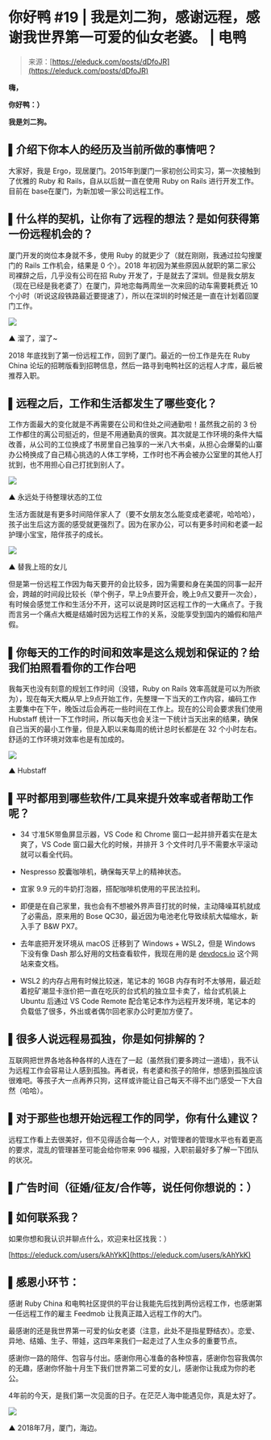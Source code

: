 <!--yml
category: 访谈
date: 2022-06-28 10:38:17
-->

# 你好鸭 #19 | 我是刘二狗，感谢远程，感谢我世界第一可爱的仙女老婆。 | 电鸭

> 来源：[https://eleduck.com/posts/dDfoJR](https://eleduck.com/posts/dDfoJR)

**嗨，**

**你好鸭：）**

**我是刘二狗。**

## ▌介绍下你本人的经历及当前所做的事情吧？

大家好，我是 Ergo，现居厦门。2015年到厦门一家初创公司实习，第一次接触到了优雅的 Ruby 和 Rails，自从以后就一直在使用 Ruby on Rails 进行开发工作。目前在 base在厦门，为新加坡一家公司远程工作。

## ▌什么样的契机，让你有了远程的想法？是如何获得第一份远程机会的？

厦门开发的岗位本身就不多，使用 Ruby 的就更少了（就在刚刚，我通过拉勾搜厦门的 Rails 工作机会，结果是 0 个）。2018 年初因为某些原因从就职的第二家公司裸辞之后，几乎没有公司在招 Ruby 开发了，于是就去了深圳。但是我女朋友（现在已经是我老婆了）在厦门，异地恋每两周坐一次来回的动车需要耗费近 10 个小时（听说这段铁路最近要提速了），所以在深圳的时候还是一直在计划着回厦门工作。

[![](img/94737d62a676eedb0babe3febace5299.png)](https://duckfiles.oss-cn-qingdao.aliyuncs.com/eleduck/image/a53e5039-38b9-4de1-a0dc-724ad7a19b60.png)

▲ 溜了，溜了~

2018 年底找到了第一份远程工作，回到了厦门。最近的一份工作是先在 Ruby China 论坛的招聘版看到招聘信息，然后一路寻到电鸭社区的远程人才库，最后被推荐入职。

## ▌远程之后，工作和生活都发生了哪些变化？

工作方面最大的变化就是不再需要在公司和住处之间通勤啦！虽然我之前的 3 份工作都住的离公司挺近的，但是不用通勤真的很爽。其次就是工作环境的条件大幅改善，从公司的工位换成了书房里自己独享的一米八大书桌，从担心会爆菊的山寨办公椅换成了自己精心挑选的人体工学椅，工作时也不再会被办公室里的其他人打扰到，也不用担心自己打扰到别人了。

[![](img/bfd9af6c4e43f28635ba55efe77ccea7.png)](https://duckfiles.oss-cn-qingdao.aliyuncs.com/eleduck/image/d63a256f-c3cc-4377-b0a7-73744a0460c6.png)

▲ 永远处于待整理状态的工位

生活方面就是有更多时间陪伴家人了（要不女朋友怎么能变成老婆呢，哈哈哈），孩子出生后这方面的感受就更强烈了。因为在家办公，可以有更多时间和老婆一起护理小宝宝，陪伴孩子的成长。

[![](img/4d5992e1b52a7ab7d0217ded584c9b3d.png)](https://duckfiles.oss-cn-qingdao.aliyuncs.com/eleduck/image/0e1b125a-8614-4846-b243-b27e92b83100.png)

▲ 替我上班的女儿

但是第一份远程工作因为每天要开的会比较多，因为需要和身在美国的同事一起开会，跨越的时间段比较长（举个例子，早上9点要开会，晚上9点又要开一次会），有时候会感觉工作和生活分不开，这可以说是跨时区远程工作的一大痛点了。于我而言另一个痛点大概是结婚时因为远程工作的关系，没能享受到国内的婚假和陪产假。

## ▌你每天的工作的时间和效率是这么规划和保证的？给我们拍照看看你的工作台吧

我每天也没有刻意的规划工作时间（没错，Ruby on Rails 效率高就是可以为所欲为），现在每天大概从早上9点开始工作，先整理一下当天的工作内容，编码工作主要集中在下午，晚饭过后会再花一些时间在工作上。现在的公司会要求我们使用 Hubstaff 统计一下工作时间，所以每天也会关注一下统计当天出来的结果，确保自己当天的最小工作量，但是入职以来每周的统计总时长都是在 32 个小时左右。舒适的工作环境对效率也是有加成的。

[![](img/82554f2ac5ef8d6aa89e5341912b7391.png)](https://duckfiles.oss-cn-qingdao.aliyuncs.com/eleduck/image/2f6e52e6-3c69-4720-9853-eca9e679b109.png)

▲ Hubstaff

## ▌平时都用到哪些软件/工具来提升效率或者帮助工作呢？

*   34 寸准5K带鱼屏显示器，VS Code 和 Chrome 窗口一起并排开着实在是太爽了，VS Code 窗口最大化的时候，并排开 3 个文件时几乎不需要水平滚动就可以看全代码。

*   Nespresso 胶囊咖啡机，确保每天早上的精神状态。

*   宜家 9.9 元的牛奶打泡器，搭配咖啡机使用的平民法拉利。

*   即便是在自己家里，我也会有不想被外界声音打扰的时候，主动降噪耳机就成了必需品，原来用的 Bose QC30，最近因为电池老化导致续航大幅缩水，新入手了 B&W PX7。

*   去年底把开发环境从 macOS 迁移到了 Windows + WSL2，但是 Windows 下没有像 Dash 那么好用的文档查看软件，我现在用的是 [devdocs.io](http://devdocs.io) 这个网站来查文档。

*   WSL2 的内存占用有时候比较迷，笔记本的 16GB 内存有时不太够用，最近趁着挖矿潮显卡涨价把一直在吃灰的台式机的独立显卡卖了，给台式机装上 Ubuntu 后通过 VS Code Remote 配合笔记本作为远程开发环境，笔记本的负载低了很多，外出或者偶尔回老家办公时更加方便了。

## ▌很多人说远程易孤独，你是如何排解的？

互联网把世界各地各种各样的人连在了一起（虽然我们要多跨过一道墙），我不认为远程工作会容易让人感到孤独。再者说，有老婆和孩子的陪伴，想感到孤独应该很难吧。等孩子大一点再养只狗，这样或许能让自己每天不得不出门感受一下大自然（哈哈）。

## ▌对于那些也想开始远程工作的同学，你有什么建议？

远程工作看上去很美好，但不见得适合每一个人，对管理者的管理水平也有着更高的要求，混乱的管理甚至可能会给你带来 996 福报，入职前最好多了解一下团队的状况。

## ▌广告时间（征婚/征友/合作等，说任何你想说的：）

## ▌如何联系我？

如果你想和我认识并聊点什么，欢迎来社区找我：）

[https://eleduck.com/users/kAhYkK](https://eleduck.com/users/kAhYkK)

## ▌感恩小环节：

感谢 Ruby China 和电鸭社区提供的平台让我能先后找到两份远程工作，也感谢第一任远程工作的雇主 Feedmob 让我真正踏入远程工作的大门。

最感谢的还是我世界第一可爱的仙女老婆（注意，此处不是指星野结衣）。恋爱、异地、结婚、生子、带娃，这四年来我们一起走过了人生众多的重要节点。

感谢你一路的陪伴、包容与付出。感谢你用心准备的各种惊喜，感谢你包容我偶尔的无趣，感谢你怀胎十月生下我们世界第二可爱的女儿，感谢你让我成为你的老公。

4年前的今天，是我们第一次见面的日子。在茫茫人海中能遇见你，真是太好了。

[![](img/f7c2aab8e1754a38a79131ff3408dde4.png)](https://duckfiles.oss-cn-qingdao.aliyuncs.com/eleduck/image/c1c94a47-01ee-49ac-93dc-ec12f81d5578.png)

▲ 2018年7月，厦门，海边。